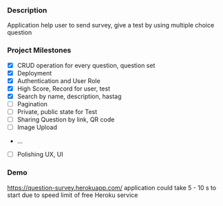 ### Description

Application help user to send survey, give a test by using multiple choice question

### Project Milestones

- [x] CRUD operation for every question, question set
- [x] Deployment
- [x] Authentication and User Role
- [x] High Score, Record for user, test
- [x] Search by name, description, hastag
- [ ] Pagination
- [ ] Private, public state for Test
- [ ] Sharing Question by link, QR code
- [ ] Image Upload
- ...
- [ ] Polishing UX, UI

### Demo

https://question-survey.herokuapp.com/
application could take 5 - 10 s to start due to speed limit of free Heroku service
